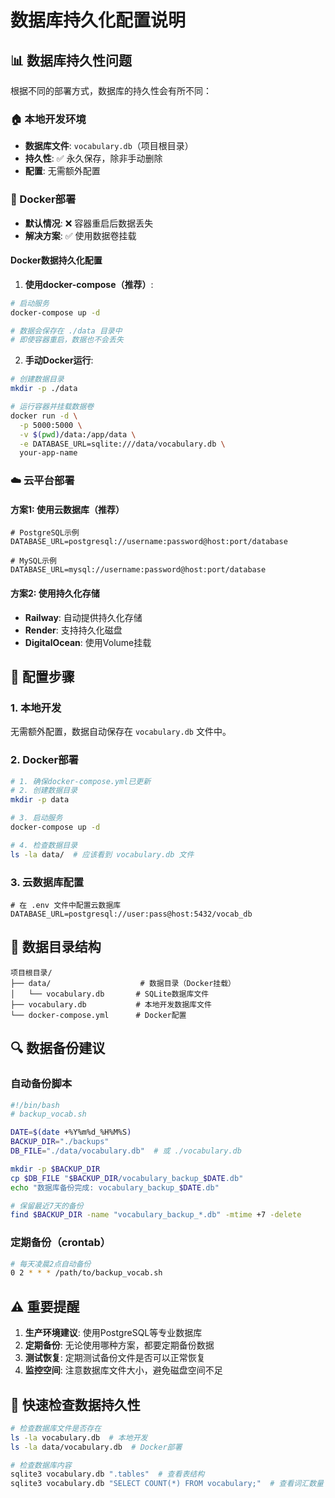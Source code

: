 # 数据库持久化配置说明

## 📊 数据库持久性问题

根据不同的部署方式，数据库的持久性会有所不同：

### 🏠 本地开发环境
- **数据库文件**: `vocabulary.db`（项目根目录）
- **持久性**: ✅ 永久保存，除非手动删除
- **配置**: 无需额外配置

### 🐳 Docker部署
- **默认情况**: ❌ 容器重启后数据丢失
- **解决方案**: ✅ 使用数据卷挂载

#### Docker数据持久化配置

1. **使用docker-compose（推荐）**:
```bash
# 启动服务
docker-compose up -d

# 数据会保存在 ./data 目录中
# 即使容器重启，数据也不会丢失
```

2. **手动Docker运行**:
```bash
# 创建数据目录
mkdir -p ./data

# 运行容器并挂载数据卷
docker run -d \
  -p 5000:5000 \
  -v $(pwd)/data:/app/data \
  -e DATABASE_URL=sqlite:///data/vocabulary.db \
  your-app-name
```

### ☁️ 云平台部署

#### 方案1: 使用云数据库（推荐）
```env
# PostgreSQL示例
DATABASE_URL=postgresql://username:password@host:port/database

# MySQL示例  
DATABASE_URL=mysql://username:password@host:port/database
```

#### 方案2: 使用持久化存储
- **Railway**: 自动提供持久化存储
- **Render**: 支持持久化磁盘
- **DigitalOcean**: 使用Volume挂载

## 🔧 配置步骤

### 1. 本地开发
无需额外配置，数据自动保存在 `vocabulary.db` 文件中。

### 2. Docker部署
```bash
# 1. 确保docker-compose.yml已更新
# 2. 创建数据目录
mkdir -p data

# 3. 启动服务
docker-compose up -d

# 4. 检查数据目录
ls -la data/  # 应该看到 vocabulary.db 文件
```

### 3. 云数据库配置
```env
# 在 .env 文件中配置云数据库
DATABASE_URL=postgresql://user:pass@host:5432/vocab_db
```

## 📁 数据目录结构

```
项目根目录/
├── data/                    # 数据目录（Docker挂载）
│   └── vocabulary.db       # SQLite数据库文件
├── vocabulary.db           # 本地开发数据库文件
└── docker-compose.yml      # Docker配置
```

## 🔍 数据备份建议

### 自动备份脚本
```bash
#!/bin/bash
# backup_vocab.sh

DATE=$(date +%Y%m%d_%H%M%S)
BACKUP_DIR="./backups"
DB_FILE="./data/vocabulary.db"  # 或 ./vocabulary.db

mkdir -p $BACKUP_DIR
cp $DB_FILE "$BACKUP_DIR/vocabulary_backup_$DATE.db"
echo "数据库备份完成: vocabulary_backup_$DATE.db"

# 保留最近7天的备份
find $BACKUP_DIR -name "vocabulary_backup_*.db" -mtime +7 -delete
```

### 定期备份（crontab）
```bash
# 每天凌晨2点自动备份
0 2 * * * /path/to/backup_vocab.sh
```

## ⚠️ 重要提醒

1. **生产环境建议**: 使用PostgreSQL等专业数据库
2. **定期备份**: 无论使用哪种方案，都要定期备份数据
3. **测试恢复**: 定期测试备份文件是否可以正常恢复
4. **监控空间**: 注意数据库文件大小，避免磁盘空间不足

## 🚀 快速检查数据持久性

```bash
# 检查数据库文件是否存在
ls -la vocabulary.db  # 本地开发
ls -la data/vocabulary.db  # Docker部署

# 检查数据库内容
sqlite3 vocabulary.db ".tables"  # 查看表结构
sqlite3 vocabulary.db "SELECT COUNT(*) FROM vocabulary;"  # 查看词汇数量
``` 